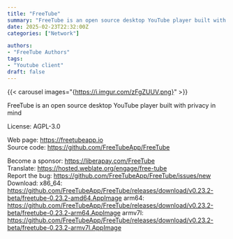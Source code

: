 ```yaml
---
title: "FreeTube"
summary: "FreeTube is an open source desktop YouTube player built with privacy in mind"
date: 2025-02-23T22:32:00Z
categories: ["Network"]

authors:
- "FreeTube Authors"
tags: 
- "Youtube client"
draft: false
---
```


{{< carousel images="{https://i.imgur.com/zFgZUUV.png}" >}}

FreeTube is an open source desktop YouTube player built with privacy in mind

License: AGPL-3.0

Web page: <https://freetubeapp.io>  
Source code: <https://github.com/FreeTubeApp/FreeTube>

Become a sponsor: <https://liberapay.com/FreeTube>  
Translate: <https://hosted.weblate.org/engage/free-tube>  
Report the bug: <https://github.com/FreeTubeApp/FreeTube/issues/new>
Download:   x86_64: <https://github.com/FreeTubeApp/FreeTube/releases/download/v0.23.2-beta/freetube-0.23.2-amd64.AppImage>
arm64: <https://github.com/FreeTubeApp/FreeTube/releases/download/v0.23.2-beta/freetube-0.23.2-arm64.AppImage>
armv7l: <https://github.com/FreeTubeApp/FreeTube/releases/download/v0.23.2-beta/freetube-0.23.2-armv7l.AppImage>